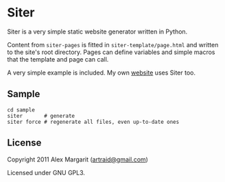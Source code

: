Siter
=====

Siter is a very simple static website generator written in Python.

Content from `siter-pages` is fitted in `siter-template/page.html` and written to the site's root directory. Pages can define variables and simple macros that the template and page can call.

A very simple example is included. My own [website](https://github.com/alxm/alxm.github.com) uses Siter too.

Sample
------

    cd sample
    siter       # generate
    siter force # regenerate all files, even up-to-date ones

License
-------

Copyright 2011 Alex Margarit (artraid@gmail.com)

Licensed under GNU GPL3.
